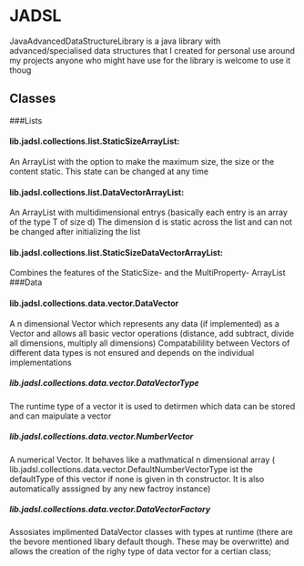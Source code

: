 # JADSL
JavaAdvancedDataStructureLibrary is a java library with advanced/specialised data structures that I created for personal use around my projects anyone who might have use for the library is welcome to use it thoug

## Classes
###Lists
#### lib.jadsl.collections.list.StaticSizeArrayList:
  An ArrayList with the option to make the maximum size, the size or the content static. This state can be changed at any time
#### lib.jadsl.collections.list.DataVectorArrayList:
  An ArrayList with multidimensional entrys (basically each entry is an array of the type T of size d) The dimension d is static across the list and can not be changed after initializing the list
#### lib.jadsl.collections.list.StaticSizeDataVectorArrayList:
  Combines the features of the StaticSize- and the MultiProperty- ArrayList
###Data
#### lib.jadsl.collections.data.vector.DataVector
A n dimensional Vector which represents any data (if implemented) as a Vector and allows all basic vector operations (distance, add subtract, divide all dimensions, multiply all dimensions) Compatabilility between Vectors of different data types is not ensured and depends on the individual implementations
##### lib.jadsl.collections.data.vector.DataVectorType
The runtime type of a vector it is used to detirmen which data can be stored and can maipulate a vector
##### lib.jadsl.collections.data.vector.NumberVector
A numerical Vector. It behaves like a mathmatical n dimensional array
( lib.jadsl.collections.data.vector.DefaultNumberVectorType ist the defaultType of this vector if none is given in th constructor. It is also automatically asssigned by any new factroy instance)
##### lib.jadsl.collections.data.vector.DataVectorFactory
Assosiates implimented DataVector classes with types at runtime (there are the bevore mentioned libary default though. These may be overwritte) and allows the creation of the righy type of data vector for a certian class;


